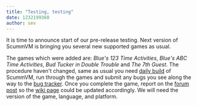 ```yaml
---
title: "Testing, testing"
date: 1232199360
author: sev
---
```


It is time to announce start of our pre-release testing. Next version of ScummVM is bringing you several new supported games as usual.

The games which were added are: *Blue's 123 Time Activities*, *Blue's ABC Time Activities*, *Bud Tucker in Double Trouble* and *The 7th Guest*. The procedure haven't changed, same as usual you need [daily build](/downloads/#daily) of ScummVM, run through the games and submit any bugs you see along the way to the [bug tracker](http://bugs.scummvm.org/). Once you complete the game, report on the [forum post](http://forums.scummvm.org/viewtopic.php?t=6773) so the [wiki page](http://wiki.scummvm.org/index.php/Release_Testing/0.13.0) could be updated accordingly. We will need the version of the game, language, and platform.
